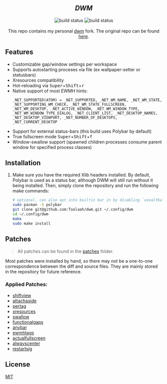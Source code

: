 <h2 align="center"><i>DWM</i></h2>

<p align="center">
<img src="https://img.shields.io/github/workflow/status/toalaah/dwm/Build?color=pink&logo=github&style=for-the-badge"
     alt="build status" />
<img src="https://img.shields.io/github/license/toalaah/dwm?color=add8e6&style=for-the-badge"
     alt="build status" />
<br><br>
This repo contains my personal <a href="https://tools.suckless.org/dwm">dwm</a>
fork. The original repo can be found <a href="https://git.suckless.org/dwm">here</a>.

## Features

- Customizable gap/window settings per workspace
- Supports autostarting proceses via file (ex wallpaper-setter or statusbars)
- Xresources compatibility
- Hot-reloading via <kbd>Super</kbd>+<kbd>Shift</kbd>+<kbd>r</kbd>
- Native support of most EWMH hints:
    ```
    _NET_SUPPORTED(ATOM) = _NET_SUPPORTED, _NET_WM_NAME, _NET_WM_STATE, _NET_SUPPORTING_WM_CHECK, _NET_WM_STATE_FULLSCREEN, _NET_WM_DESKTOP, _NET_ACTIVE_WINDOW, _NET_WM_WINDOW_TYPE, _NET_WM_WINDOW_TYPE_DIALOG, _NET_CLIENT_LIST, _NET_DESKTOP_NAMES, _NET_DESKTOP_VIEWPORT, _NET_NUMBER_OF_DESKTOPS, _NET_CURRENT_DESKTOP
    ```
- Support for external status-bars (this build uses Polybar by default)
- True fullscreen mode <kbd>Super</kbd>+<kbd>Shift</kbd>+<kbd>f</kbd>
- Window-swallow support (spawned children processes consume parent window for
  specified process classes)

## Installation

1. Make sure you have the required Xlib headers installed. By default, Polybar
   is used as a status bar, although DWM will still run without it being
   installed. Then, simply clone the repository and run the following make
   commands:

   ```bash
   # optional, can also opt into builtin bar in by disabling `usealtbar` in `config.h`
   sudo pacman -S polybar
   git clone git@github.com:Toalaah/dwm.git ~/.config/dwm
   cd ~/.config/dwm
   make
   sudo make install
   ```

## Patches

> All patches can be found in the [patches](./patches) folder.

Most patches were installed by hand, so there may not be a one-to-one
correspondence between the diff and source files. They are mainly stored in
the repository for future reference.

### Applied Patches:

- [shiftview](https://lists.suckless.org/dev/1104/7590.html)
- [attachaside](https://dwm.suckless.org/patches/attachaside/)
- [pertag](https://dwm.suckless.org/patches/pertag/)
- [xresources](https://dwm.suckless.org/patches/xresources/)
- [swallow](https://dwm.suckless.org/patches/swallow/)
- [functionalgaps](https://dwm.suckless.org/patches/functionalgaps/)
- [anybar](https://dwm.suckless.org/patches/anybar/)
- [ewmhtags](https://dwm.suckless.org/patches/ewmhtags/)
- [actualfullscreen](https://dwm.suckless.org/patches/actualfullscreen/)
- [alwayscenter](https://dwm.suckless.org/patches/alwayscenter/)
- [restartsig](https://dwm.suckless.org/patches/restartsig/)

## License

[MIT](./LICENSE)
